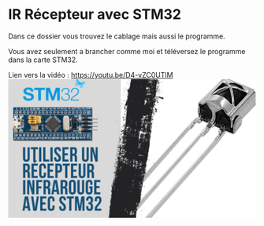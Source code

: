 # IR Récepteur avec STM32
Dans ce dossier vous trouvez le cablage mais aussi le programme.

Vous avez seulement a brancher comme moi et téléversez le programme dans la carte STM32.

Lien vers la vidéo : https://youtu.be/D4-vZC0UTlM
![alt text](https://github.com/electrocodeur/ir_recepteur_stm32/blob/main/mini_stm(2).png?raw=true)
